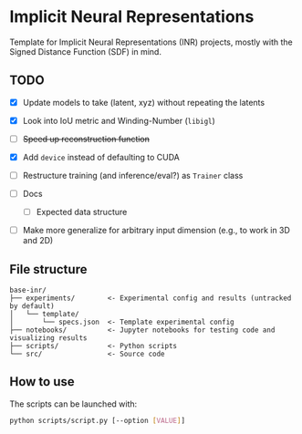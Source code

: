 # Implicit Neural Representations
Template for Implicit Neural Representations (INR) projects, mostly with the Signed Distance Function (SDF) in mind.

## TODO
* [X] Update models to take (latent, xyz) without repeating the latents
* [X] Look into IoU metric and Winding-Number (`libigl`)
* [ ] ~~Speed up reconstruction function~~
* [X] Add `device` instead of defaulting to CUDA
* [ ] Restructure training (and inference/eval?) as `Trainer` class
* [ ] Docs
  * [ ] Expected data structure
* [ ] Make more generalize for arbitrary input dimension (e.g., to work in 3D and 2D)


## File structure
    base-inr/
    ├── experiments/        <- Experimental config and results (untracked by default)
    │   └── template/
    │       └── specs.json  <- Template experimental config
    ├── notebooks/          <- Jupyter notebooks for testing code and visualizing results
    ├── scripts/            <- Python scripts
    └── src/                <- Source code


## How to use
The scripts can be launched with:
```bash
python scripts/script.py [--option [VALUE]]
```
